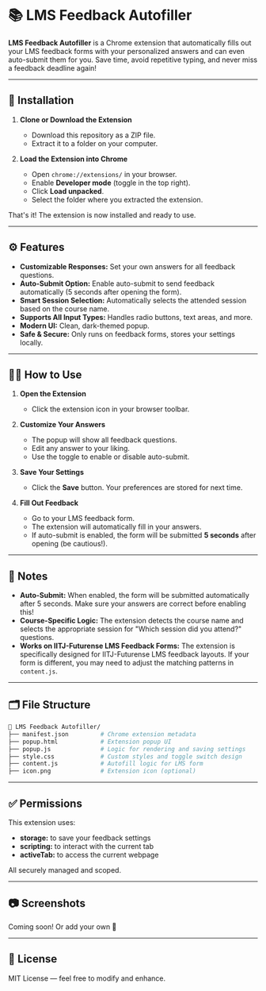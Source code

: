 # 📚 LMS Feedback Autofiller

**LMS Feedback Autofiller** is a Chrome extension that automatically fills out your LMS feedback forms with your personalized answers and can even auto-submit them for you. Save time, avoid repetitive typing, and never miss a feedback deadline again!

---

## 🚀 Installation

1. **Clone or Download the Extension**
   - Download this repository as a ZIP file.
   - Extract it to a folder on your computer.

2. **Load the Extension into Chrome**
   - Open `chrome://extensions/` in your browser.
   - Enable **Developer mode** (toggle in the top right).
   - Click **Load unpacked**.
   - Select the folder where you extracted the extension.

That's it! The extension is now installed and ready to use.

---

## ⚙️ Features

- **Customizable Responses:** Set your own answers for all feedback questions.
- **Auto-Submit Option:** Enable auto-submit to send feedback automatically (5 seconds after opening the form).
- **Smart Session Selection:** Automatically selects the attended session based on the course name.
- **Supports All Input Types:** Handles radio buttons, text areas, and more.
- **Modern UI:** Clean, dark-themed popup.
- **Safe & Secure:** Only runs on feedback forms, stores your settings locally.

---

## 🧑‍💻 How to Use

1. **Open the Extension**
   - Click the extension icon in your browser toolbar.

2. **Customize Your Answers**
   - The popup will show all feedback questions.
   - Edit any answer to your liking.
   - Use the toggle to enable or disable auto-submit.

3. **Save Your Settings**
   - Click the **Save** button. Your preferences are stored for next time.

4. **Fill Out Feedback**
   - Go to your LMS feedback form.
   - The extension will automatically fill in your answers.
   - If auto-submit is enabled, the form will be submitted **5 seconds** after opening (be cautious!).

---

## 📝 Notes

- **Auto-Submit:** When enabled, the form will be submitted automatically after 5 seconds. Make sure your answers are correct before enabling this!
- **Course-Specific Logic:** The extension detects the course name and selects the appropriate session for "Which session did you attend?" questions.
- **Works on IITJ-Futurense LMS Feedback Forms:** The extension is specifically designed for IITJ-Futurense LMS feedback layouts. If your form is different, you may need to adjust the matching patterns in `content.js`.

---

## 🗂️ File Structure

```bash
📁 LMS Feedback Autofiller/
├── manifest.json         # Chrome extension metadata
├── popup.html            # Extension popup UI
├── popup.js              # Logic for rendering and saving settings
├── style.css             # Custom styles and toggle switch design
├── content.js            # Autofill logic for LMS form
├── icon.png              # Extension icon (optional)
```

---

## ✅ Permissions

This extension uses:

- **storage:** to save your feedback settings
- **scripting:** to interact with the current tab
- **activeTab:** to access the current webpage

All securely managed and scoped.

---

## 📷 Screenshots

Coming soon! Or add your own 🙂

---

## 📄 License

MIT License — feel free to modify and enhance.

